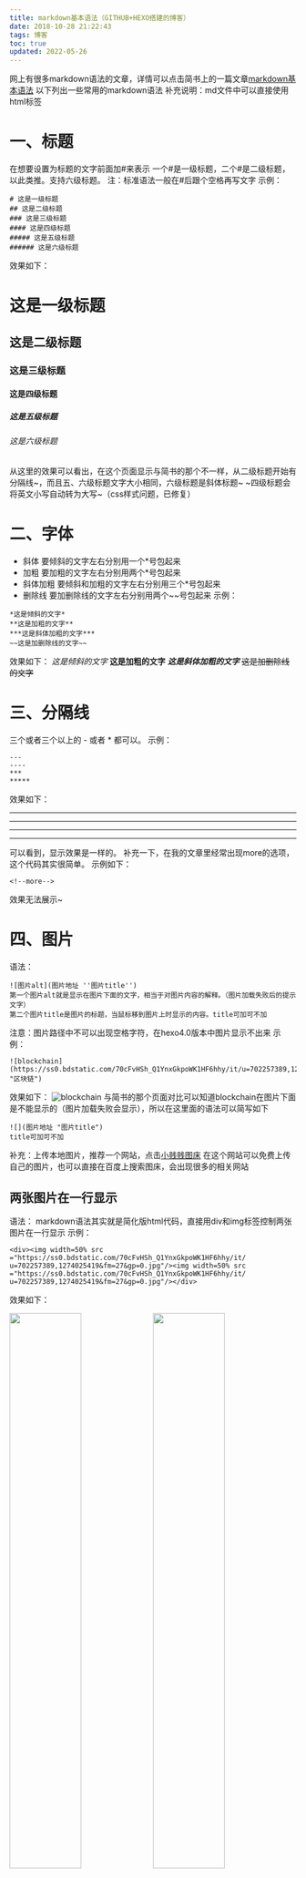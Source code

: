 ```yaml
---
title: markdown基本语法（GITHUB+HEXO搭建的博客）
date: 2018-10-28 21:22:43
tags: 博客
toc: true
updated: 2022-05-26
---
```


网上有很多markdown语法的文章，详情可以点击简书上的一篇文章[markdown基本语法](https://www.jianshu.com/p/191d1e21f7ed)
以下列出一些常用的markdown语法
补充说明：md文件中可以直接使用html标签
<!--more-->
# 一、标题
在想要设置为标题的文字前面加#来表示
一个#是一级标题，二个#是二级标题，以此类推。支持六级标题。
注：标准语法一般在#后跟个空格再写文字
示例：
```
# 这是一级标题
## 这是二级标题
### 这是三级标题
#### 这是四级标题
##### 这是五级标题
###### 这是六级标题
```
效果如下：
# 这是一级标题
## 这是二级标题
### 这是三级标题
#### 这是四级标题
##### 这是五级标题
###### 这是六级标题
从这里的效果可以看出，在这个页面显示与简书的那个不一样，从二级标题开始有分隔线~，而且五、六级标题文字大小相同，六级标题是斜体标题~
~四级标题会将英文小写自动转为大写~（css样式问题，已修复）
# 二、字体
- 斜体
要倾斜的文字左右分别用一个*号包起来
- 加粗
要加粗的文字左右分别用两个*号包起来
- 斜体加粗
要倾斜和加粗的文字左右分别用三个*号包起来
- 删除线
要加删除线的文字左右分别用两个~~号包起来
示例：
```
*这是倾斜的文字*
**这是加粗的文字**
***这是斜体加粗的文字***
~~这是加删除线的文字~~
```
效果如下：
*这是倾斜的文字*
**这是加粗的文字**
***这是斜体加粗的文字***
~~这是加删除线的文字~~
# 三、分隔线
三个或者三个以上的 - 或者 * 都可以。
示例：
```
---
----
***
*****
```
效果如下：

---
----
***
*****
可以看到，显示效果是一样的。
补充一下，在我的文章里经常出现more的选项，这个代码其实很简单。
示例如下：
```
<!--more-->
```
效果无法展示~
# 四、图片
语法：
```
![图片alt](图片地址 ''图片title'')
第一个图片alt就是显示在图片下面的文字，相当于对图片内容的解释。（图片加载失败后的提示文字）
第二个图片title是图片的标题，当鼠标移到图片上时显示的内容。title可加可不加
```
注意：图片路径中不可以出现空格字符，在hexo4.0版本中图片显示不出来
示例：
```
![blockchain](https://ss0.bdstatic.com/70cFvHSh_Q1YnxGkpoWK1HF6hhy/it/u=702257389,1274025419&fm=27&gp=0.jpg "区块链")
```
效果如下：
![blockchain](https://ss0.bdstatic.com/70cFvHSh_Q1YnxGkpoWK1HF6hhy/it/u=702257389,1274025419&fm=27&gp=0.jpg "区块链")
与简书的那个页面对比可以知道blockchain在图片下面是不能显示的（图片加载失败会显示），所以在这里面的语法可以简写如下
```
![](图片地址 "图片title")
title可加可不加
```
补充：上传本地图片，推荐一个网站，点击[小贱贱图床](https://pic.xiaojianjian.net/)
在这个网站可以免费上传自己的图片，也可以直接在百度上搜索图床，会出现很多的相关网站
## 两张图片在一行显示
语法：
markdown语法其实就是简化版html代码，直接用div和img标签控制两张图片在一行显示
示例：
```
<div><img width=50% src ="https://ss0.bdstatic.com/70cFvHSh_Q1YnxGkpoWK1HF6hhy/it/
u=702257389,1274025419&fm=27&gp=0.jpg"/><img width=50% src ="https://ss0.bdstatic.com/70cFvHSh_Q1YnxGkpoWK1HF6hhy/it/
u=702257389,1274025419&fm=27&gp=0.jpg"/></div>
```
效果如下：
<div><img width=50% src ="https://ss0.bdstatic.com/70cFvHSh_Q1YnxGkpoWK1HF6hhy/it/
u=702257389,1274025419&fm=27&gp=0.jpg"/><img width=50% src ="https://ss0.bdstatic.com/70cFvHSh_Q1YnxGkpoWK1HF6hhy/it/
u=702257389,1274025419&fm=27&gp=0.jpg"/></div>

## 图片居中显示
语法：
运用div标签控制图片居中显示
示例：
```
<div align="center"><img src="https://ss0.bdstatic.com/70cFvHSh_Q1YnxGkpoWK1HF6hhy/it/
u=702257389,1274025419&fm=27&gp=0.jpg" /></div>
```
效果如下：
<div align="center"><img src="https://ss0.bdstatic.com/70cFvHSh_Q1YnxGkpoWK1HF6hhy/it/
u=702257389,1274025419&fm=27&gp=0.jpg" /></div>

# 五、网站链接
语法：
```
[网站名](网站链接地址 "网站title")
title即鼠标悬停显示title,可加可不加，网站是在新页面打开
```
示例：
```
[百度](https://www.baidu.com "百度")
[歌曲大全-音乐聚合搜索引擎](http://www.gequdaquan.net/gqss/)
```
效果如下：
[百度](https://www.baidu.com "百度")
[歌曲大全-音乐聚合搜索引擎](http://www.gequdaquan.net/gqss/)
# 六、列表
**无序列表**

语法：
无序列表用 - + * 任何一种都可以
```
- 列表内容
+ 列表内容
* 列表内容
注意：- + * 跟内容之间都要有一个空格
```
效果如下：
- 列表内容
+ 列表内容
* 列表内容

**有序列表**
语法：
数字加点 
注：序列.后保持空格
```
1. 列表内容
2. 列表内容
3. 列表内容
```
效果如下：

1. 列表内容
2. 列表内容
3. 列表内容

**序表嵌套**
示例：
```
1. one
    1. one-1
    2. one-2
2. two 
    * two-1
    * two-2
```
效果如下：
1. one
    1. one-1
    2. one-2
2. two 
    * two-1
    * two-2
***
补充说明：
~当有序列表嵌套无序列表时，无序列表占用有序列表一个数字~（css样式问题，已修复）
示例：
```
1. one
    * one-1
    * one-2
2. two
```
效果如下：
1. one
    * one-1
    * one-2
2. two

~从中可以看出，有序列表`2. two`变为了`4. two`，嵌套了两个无序列表，占用了两个数字。~有序列表嵌套有序列表没有此影响。
# 七、引用
**文字引用**
在引用的文字前加>即可。引用也可以嵌套，如加两个>>三个>>>
n个...
示例：
```
>这是引用的内容
>>这是引用的内容
>>>>>>>>>>这是引用的内容
```
效果如下：
>这是引用的内容
>>这是引用的内容
>>>>>>>>>>这是引用的内容

**代码引用**
* 代码块
语法：代码块开头结尾加三个反引号
示例：
````
```
<div>   
    <div></div>
    <div></div>
    <div></div>
</div>
``` 
````
效果如下：
```
<div>   
    <div></div>
    <div></div>
    <div></div>
</div>
```
* 单行代码
语法：
单行代码：代码之间分别用一个反引号包起来
示例:
```
`<div></div>`
```
效果如下：
`<div></div>`
总结：在这个页面上有的语法预览与简书页面不同，相同的标签在不同的主题中也不一样（主题中对标签样式进行了定制）。创建这个页面发现了一个问题，在多次应用三个反引号语法时，如果出现两个内容连在了一起，这个可能需要换行解决。
以上是我经常写文章所应用的语法，不是很全，后续可能还会更新
***
# 八、文字
## 文字首行缩进
中文缩进：一个`&emsp;`缩进一个文字（貌似不推荐使用）
示例：
```
&emsp;&emsp;你好！
```
效果如下：
&emsp;&emsp;你好！
## 文字居中
语法：
运用center标签
示例：
```
<center>这是居中的文字</center>
```
效果如下：
<center>这是居中的文字</center>

## 文字颜色
语法：
运用font标签
示例：
```
<font color='red'>红色文字</font>
```
效果如下：
<font color=red>红色文字</font>

# 九、表格
`-:`设置内容和标题栏居右对齐。
`:-`设置内容和标题栏居左对齐。
`:-:`设置内容和标题栏居中对齐。
代码：
```
|名|类型|长度|
|:-:|:-:|:-:|
|id|int|11|
|name|varchar|255|
|value|int|11|
```
注：若出现的是代码，在代码上面加上**分隔线**字符（或换行）
效果如下：

|名|类型|长度|
|:-:|:-:|:-:|
|id|int|11|
|name|varchar|255|
|value|int|11|

**好啦，本篇文章到此就结束啦，不定期更新~**